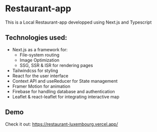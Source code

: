# Restaurant-app

This is a Local Restaurant-app developped using Next.js and Typescript

## Technologies used:

- Next.js as a framework for:
  - File-system routing
  - Image Optimization
  - SSG, SSR & ISR for rendering pages
- Tailwindcss for styling
- React for the user interface
- Context API and useReducer for State management
- Framer Motion for animation
- Firebase for handling database and authentication
- Leaflet & react-leaflet for integrating interactive map

## Demo

Check it out: https://restaurant-luxembourg.vercel.app/
